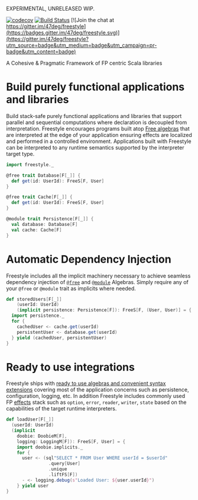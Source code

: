 EXPERIMENTAL, UNRELEASED WIP.

[![codecov](https://codecov.io/gh/47deg/freestyle/branch/master/graph/badge.svg)](https://codecov.io/gh/47deg/freestyle) [![Build Status](https://travis-ci.org/47deg/freestyle.svg?branch=master)](https://travis-ci.org/47deg/freestyle) [![Join the chat at https://gitter.im/47deg/freestyle](https://badges.gitter.im/47deg/freestyle.svg)](https://gitter.im/47deg/freestyle?utm_source=badge&utm_medium=badge&utm_campaign=pr-badge&utm_content=badge)

A Cohesive & Pragmatic Framework of FP centric Scala libraries

# Build purely functional applications and libraries
Build stack-safe purely functional applications and libraries that support parallel and sequential computations where declaration is decoupled from interpretation.
Freestyle encourages programs built atop [Free algebras](/docs/src/main/tut/docs/algebras) that are interpreted at the edge of your application ensuring effects are localized and performed in a controlled environment.
Applications built with Freestyle can be interpreted to any runtime semantics supported by the interpreter target type.

```scala
import freestyle._

@free trait Database[F[_]] {
  def get(id: UserId): FreeS[F, User]
}

@free trait Cache[F[_]] {
  def get(id: UserId): FreeS[F, User]
}

@module trait Persistence[F[_]] {
  val database: Database[F]
  val cache: Cache[F]
}
```

# Automatic Dependency Injection

Freestyle includes all the implicit machinery necessary to achieve seamless dependency injection of [`@free`](/docs/src/main/tut//docs/algebras) and [`@module`](/docs/src/main/tut//docs/modules) Algebras.
Simply require any of your `@free` or `@module` trait as implicits where needed.

```scala
def storedUsers[F[_]]
    (userId: UserId)
    (implicit persistence: Persistence[F]): FreeS[F, (User, User)] = {
  import persistence._
  for {
    cachedUser <- cache.get(userId)
    persistentUser <- database.get(userId)
  } yield (cachedUser, persistentUser)
}
```

# Ready to use integrations
Freestyle ships with [ready to use algebras and convenient syntax extensions](/docs/src/main/tut/docs/integrations) covering most of the application concerns such as persistence, configuration, logging, etc.
In addition Freestyle includes commonly used FP [effects](/docs/src/main/tut/docs/effects) stack such as `option`, `error`, `reader`, `writer`, `state` based on the capabilities of
the target runtime interpreters.

```scala
def loadUser[F[_]]
  (userId: UserId)
  (implicit 
    doobie: DoobieM[F], 
    logging: LoggingM[F]): FreeS[F, User] = {
    import doobie.implicits._
    for {
      user <- (sql"SELECT * FROM User WHERE userId = $userId"
                .query[User]
                .unique
                .liftFS[F])
      - <- logging.debug(s"Loaded User: ${user.userId}")
    } yield user
}
```

